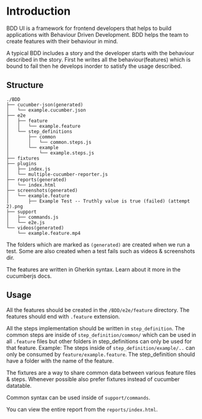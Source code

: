 # Introduction

BDD UI is a framework for frontend developers that helps to build applications with Behaviour Driven Development. BDD helps the team to create features with their behaviour in mind.

A typical BDD includes a story and the developer starts with the behaviour described in the story. First he writes all the behaviour(features) which is bound to fail then he develops inorder to satisfy the usage described.

## Structure

```
./BDD
├── cucumber-json(generated)
│   └── example.cucumber.json
├── e2e
│   ├── feature
│   │   └── example.feature
│   └── step_definitions
│       ├── common
│       │   └── common.steps.js
│       └── example
│           └── example.steps.js
├── fixtures
├── plugins
│   ├── index.js
│   └── multiple-cucumber-reporter.js
├── reports(generated)
│   └── index.html
├── screenshots(generated)
│   └── example.feature
│       ├── Example Test -- Truthly value is true (failed) (attempt 2).png
├── support
│   ├── commands.js
│   └── e2e.js
└── videos(generated)
    └── example.feature.mp4
```

The folders which are marked as `(generated)` are created when we run a test. Some are also created when a test fails such as videos & screenshots dir.

The features are written in Gherkin syntax. Learn about it more in the cucumberjs docs.

## Usage

All the features should be created in the `/BDD/e2e/feature` directory. The features should end with `.feature` extension.

All the steps implementation should be written in `step_definition`. The common steps are inside of `step_definition/common/` which can be used in all `.feature` files but other folders in step_definitions can only be used for that feature.
Example: The steps inside of `step_definition/example/..` can only be consumed by `feature/example.feature`. The step_definition should have a folder with the name of the feature.

The fixtures are a way to share common data between various feature files & steps. Whenever possible also prefer fixtures instead of cucumber datatable.

Common syntax can be used inside of `support/commands`.

You can view the entire report from the `reports/index.html`.
